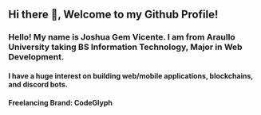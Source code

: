 ## Hi there 👋, Welcome to my Github Profile!

### Hello! My name is Joshua Gem Vicente. I am from Araullo University taking BS Information Technology, Major in Web Development.

#### I have a huge interest on building web/mobile applications, blockchains, and discord bots.

#### Freelancing Brand: CodeGlyph 

<!--
**joshuagemvicente/joshuagemvicente** is a ✨ _special_ ✨ repository because its `README.md` (this file) appears on your GitHub profile.

Here are some ideas to get you started:

- 🔭 I’m currently working on ...
- 🌱 I’m currently learning ...
- 👯 I’m looking to collaborate on ...
- 🤔 I’m looking for help with ...
- 💬 Ask me about ...
- 📫 How to reach me: ...
- 😄 Pronouns: ...
- ⚡ Fun fact: ...
-->
